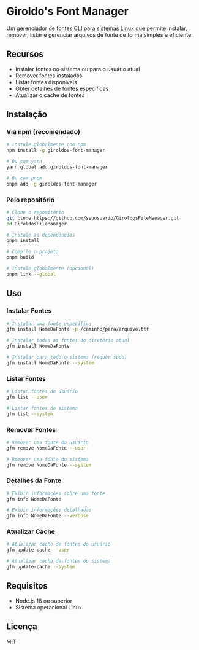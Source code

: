 # Giroldo's Font Manager

Um gerenciador de fontes CLI para sistemas Linux que permite instalar, remover, listar e gerenciar arquivos de fonte de forma simples e eficiente.

## Recursos

- Instalar fontes no sistema ou para o usuário atual
- Remover fontes instaladas
- Listar fontes disponíveis
- Obter detalhes de fontes específicas
- Atualizar o cache de fontes

## Instalação

### Via npm (recomendado)

```bash
# Instale globalmente com npm
npm install -g giroldos-font-manager

# Ou com yarn
yarn global add giroldos-font-manager

# Ou com pnpm
pnpm add -g giroldos-font-manager
```

### Pelo repositório

```bash
# Clone o repositório
git clone https://github.com/seuusuario/GiroldosFileManager.git
cd GiroldosFileManager

# Instale as dependências
pnpm install

# Compile o projeto
pnpm build

# Instale globalmente (opcional)
pnpm link --global
```

## Uso

### Instalar Fontes

```bash
# Instalar uma fonte específica
gfm install NomeDaFonte -p /caminho/para/arquivo.ttf

# Instalar todas as fontes do diretório atual
gfm install NomeDaFonte

# Instalar para todo o sistema (requer sudo)
gfm install NomeDaFonte --system
```

### Listar Fontes

```bash
# Listar fontes do usuário
gfm list --user

# Listar fontes do sistema
gfm list --system
```

### Remover Fontes

```bash
# Remover uma fonte do usuário
gfm remove NomeDaFonte --user

# Remover uma fonte do sistema
gfm remove NomeDaFonte --system
```

### Detalhes da Fonte

```bash
# Exibir informações sobre uma fonte
gfm info NomeDaFonte

# Exibir informações detalhadas
gfm info NomeDaFonte --verbose
```

### Atualizar Cache

```bash
# Atualizar cache de fontes do usuário
gfm update-cache --user

# Atualizar cache de fontes do sistema
gfm update-cache --system
```

## Requisitos

- Node.js 18 ou superior
- Sistema operacional Linux

## Licença

MIT
